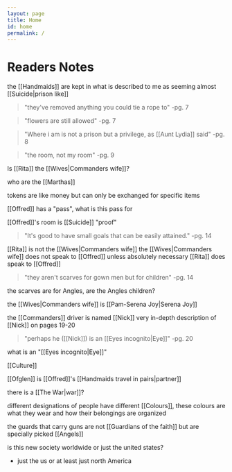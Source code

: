 ```yaml
---
layout: page
title: Home
id: home
permalink: /
---
```

# Readers Notes
the [[Handmaids]] are kept in what is described to me as seeming almost [[Suicide|prison like]]

>"they've removed anything you could tie a rope to" 
>-pg. 7

> "flowers are still allowed"
> -pg. 7

> "Where i am is not a prison but a privilege, as [[Aunt Lydia]] said"
> -pg. 8

> "the room, not my room"
> -pg. 9

Is [[Rita]] the [[Wives|Commanders wife]]?

who are the [[Marthas]]

tokens are like money but can only be exchanged for specific items

[[Offred]] has a "pass", what is this pass for

[[Offred]]'s room is [[Suicide]] "proof"

>"It's good to have small goals that can be easily attained."
>-pg. 14

[[Rita]] is not the [[Wives|Commanders wife]]
the [[Wives|Commanders wife]] does not speak to [[Offred]] unless absolutely necessary
[[Rita]] does speak to [[Offred]] 

> "they aren't scarves for gown men but for children" 
> -pg. 14

the scarves are for Angles, are the Angles children?

the [[Wives|Commanders wife]] is [[Pam-Serena Joy|Serena Joy]]

the [[Commanders]] driver is named [[Nick]]
very in-depth description of [[Nick]] on pages 19-20

> "perhaps he ([[Nick]]) is an [[Eyes incognito|Eye]]" 
> -pg. 20

what is an "[[Eyes incognito|Eye]]"

[[Culture]]

[[Ofglen]] is [[Offred]]'s [[Handmaids travel in pairs|partner]]

there is a [[The War|war]]?

different designations of people have different [[Colours]], these colours are what they wear and how their belongings are organized 

the guards that carry guns are not [[Guardians of the faith]] but are specially picked [[Angels]]

is this new society worldwide or just the united states? 
- just the us or at least just north America

